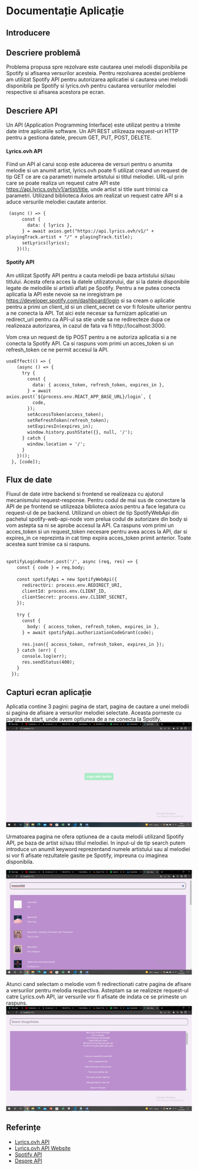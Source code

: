 # Documentație Aplicație
## Introducere

## Descriere problemă
Problema propusa spre rezolvare este cautarea unei melodii disponibila pe Spotify si afisarea versurilor acesteia. Pentru rezolvarea acestei probleme am utilizat Spotify API pentru autorizarea aplicatiei si cautarea unei melodii disponibila pe Spotify si lyrics.ovh pentru cautarea versurilor melodiei respective si afisarea acestora pe ecran.

## Descriere API
Un API (Application Programming Interface) este utilizat pentru a trimite date intre aplicatiile software. Un API REST utilizeaza request-uri HTTP pentru a gestiona datele, precum GET, PUT, POST, DELETE.

#### Lyrics.ovh API
Fiind un API al carui scop este aducerea de versuri pentru o anumita melodie si un anumit artist, lyrics.ovh poate fi utilizat creand un request de tip GET ce are ca parametri numele artistului si titlul melodiei. URL-ul prin care se poate realiza un request catre API este https://api.lyrics.ovh/v1/artist/title, unde artist si title sunt trimisi ca parametri. Utilizand biblioteca Axios am realizat un request catre API si a aduce versurile melodiei cautate anterior.

```
 (async () => {
      const {
        data: { lyrics },
      } = await axios.get("https://api.lyrics.ovh/v1/" + playingTrack.artist + "/" + playingTrack.title);
      setLyrics(lyrics);
    })();
 ```
 #### Spotify API
Am utilizat Spotify API pentru a cauta melodii pe baza artistului si/sau titlului. Acesta ofera acces la datele utilizatorului, dar si la datele disponibile legate de melodiile si artistii aflati pe Spotify. Pentru a ne putea conecta aplicatia la API este nevoie sa ne inregistram pe https://developer.spotify.com/dashboard/login si sa cream o aplicatie pentru a primi un client_id si un client_secret ce vor fi folosite ulterior pentru a ne conecta la API. Tot aici este necesar sa furnizam aplicatiei un redirect_uri pentru ca API-ul sa stie unde sa ne redirecteze dupa ce realizeaza autorizarea, in cazul de fata va fi http://localhost:3000. 
 
Vom crea un request de tip POST pentru a ne autoriza aplicatia si a ne conecta la Spotify API. Ca si raspuns vom primi un acces_token si un refresh_token ce ne permit accesul la API.
```
useEffect(() => {
    (async () => {
      try {
        const {
          data: { access_token, refresh_token, expires_in },
        } = await axios.post(`${process.env.REACT_APP_BASE_URL}/login`, {
          code,
        });
        setAccessToken(access_token);
        setRefreshToken(refresh_token);
        setExpiresIn(expires_in);
        window.history.pushState({}, null, '/');
      } catch {
        window.location = '/';
      }
    })();
  }, [code]);
  ```

## Flux de date
Fluxul de date intre backend si frontend se realizeaza cu ajutorul mecanismului request-response. Pentru codul de mai sus de conectare la API de pe frontend se utilizeaza biblioteca axios pentru a face legatura cu request-ul de pe backend.
Utilizand un obiect de tip SpotifyWebApi din pachetul spotify-web-api-node vom prelua codul de autorizare din body si vom astepta sa ni se aprobe accesul la API. Ca raspuns vom primi un acces_token si un request_token necesare pentru avea acces la API, dar si expires_in ce reprezinta in cat timp expira acces_token primit anterior. Toate acestea sunt trimise ca si raspuns.
```

spotifyLoginRouter.post('/', async (req, res) => {
    const { code } = req.body;
  
    const spotifyApi = new SpotifyWebApi({
      redirectUri: process.env.REDIRECT_URI,
      clientId: process.env.CLIENT_ID,
      clientSecret: process.env.CLIENT_SECRET,
    });
  
    try {
      const {
        body: { access_token, refresh_token, expires_in },
      } = await spotifyApi.authorizationCodeGrant(code);
  
      res.json({ access_token, refresh_token, expires_in });
    } catch (err) {
      console.log(err);
      res.sendStatus(400);
    }
  });
  ```
  
## Capturi ecran aplicație
Aplicatia contine 3 pagini: pagina de start, pagina de cautare a unei melodii si pagina de afisare a versurilor melodiei selectate. Aceasta porneste cu pagina de start, unde avem optiunea de a ne conecta la Spotify.
![Pagina start](pagina_start.png)

Urmatoarea pagina ne ofera optiunea de a cauta melodii utilizand Spotify API, pe baza de artist si/sau titlul melodiei. In input-ul de tip search putem introduce un anumit keyword reprezentand numele artistului sau al melodiei si vor fi afisate rezultatele gasite pe Spotify, impreuna cu imaginea disponibila.

![Pagina Cautare melodie](pagina_cautare_melodie.png)

Atunci cand selectam o melodie vom fi redirectionati catre pagina de afisare a versurilor pentru melodia respectiva. Asteptam sa se realizeze request-ul catre Lyrics.ovh API, iar versurile vor fi afisate de indata ce se primeste un raspuns.
![Pagina Afisare versuri melodie](pagina_afisare_versuri.png)
## Referințe
* [Lyrics.ovh API](https://github.com/public-apis/public-apis)
* [Lyrics.ovh API Website](https://lyricsovh.docs.apiary.io/#)
* [Spotify API](https://developer.spotify.com/documentation/web-api/quick-start/)
* [Despre API](https://support.apple.com/ro-ro/guide/shortcuts-mac/apd2e30c9d45/mac)
